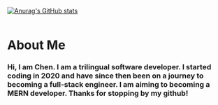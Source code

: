 [![Anurag's GitHub stats](https://github-readme-stats.vercel.app/api?username=chenerychen)](https://github.com/anuraghazra/github-readme-stats)

<img src="" alt='' >

<h1>About Me</h1>  
<h3>Hi, I am Chen. I am a trilingual software developer. I started coding in 2020 and have since then been on a journey to becoming a full-stack engineer. I am aiming to becoming a MERN developer. Thanks for stopping by my github!</h3>

<h2> </h2>


